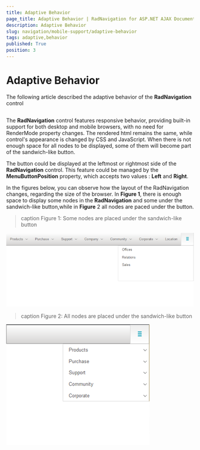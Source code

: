 ```yaml
---
title: Adaptive Behavior
page_title: Adaptive Behavior | RadNavigation for ASP.NET AJAX Documentation
description: Adaptive Behavior
slug: navigation/mobile-support/adaptive-behavior
tags: adaptive,behavior
published: True
position: 3
---
```


# Adaptive Behavior

The following article described the adaptive behavior of the **RadNavigation** control

## 

The **RadNavigation** control features responsive behavior, providing built-in support for both desktop and mobile browsers, with no need for RenderMode property changes. The rendered html remains the same, while control's appearance is changed by CSS and JavaScript. When there is not enough space for all nodes to be displayed, some of them will become part of the sandwich-like button.

The button could be displayed at the leftmost or rightmost side of the **RadNavigation** control. This feature could be managed by the **MenuButtonPosition** property, which accepts two values : **Left** and **Right**.

In the figures below, you can observe how the layout of the RadNavigation changes, regarding the size of the browser. In **Figure 1**, there is enough space to display some nodes in the **RadNavigation** and some under the sandwich-like button,while in **Figure** 2 all nodes are paced under the button.
>caption Figure 1: Some nodes are placed under the sandwich-like button

![navigation-addaptivebehavior](images/navigation-addaptivebehavior.png)
>caption Figure 2: All nodes are placed under the sandwich-like button

![navigation-addaptivebehavior 1](images/navigation-addaptivebehavior1.png)
